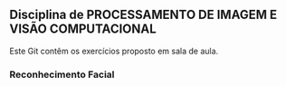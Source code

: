 ## Disciplina de PROCESSAMENTO DE IMAGEM E VISÃO COMPUTACIONAL
Este Git contêm os exercícios proposto em sala de aula.

### Reconhecimento Facial